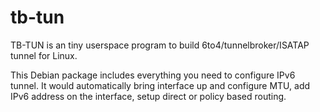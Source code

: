 tb-tun
======

TB-TUN is an tiny userspace program to build 6to4/tunnelbroker/ISATAP tunnel for Linux.  

This Debian package includes everything you need to configure IPv6 tunnel. It would automatically bring interface up and configure MTU, add IPv6 address on the interface, setup direct or policy based routing.

